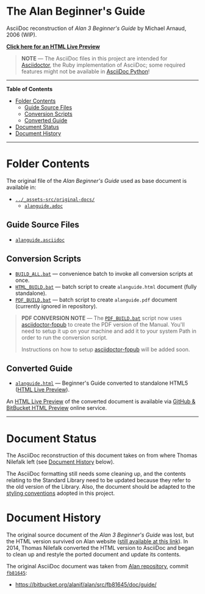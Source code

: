 # The Alan Beginner's Guide

AsciiDoc reconstruction of _Alan 3 Beginner's Guide_ by Michael Arnaud, 2006 (WIP).

__[Click here for an HTML Live Preview][HTML Live Preview]__

> __NOTE__ — The AsciiDoc files in this project are intended for [Asciidoctor], the Ruby implementation of AsciiDoc; some required features might not be available in [AsciiDoc Python]!


-----

**Table of Contents**

<!-- MarkdownTOC autolink="true" bracket="round" autoanchor="false" lowercase="only_ascii" uri_encoding="true" levels="1,2,3" -->

- [Folder Contents](#folder-contents)
    - [Guide Source Files](#guide-source-files)
    - [Conversion Scripts](#conversion-scripts)
    - [Converted Guide](#converted-guide)
- [Document Status](#document-status)
- [Document History](#document-history)

<!-- /MarkdownTOC -->

-----

# Folder Contents

The original file of the _Alan Beginner's Guide_ used as base document is available in:

- [`../_assets-src/original-docs/`](../_assets-src/original-docs/)
    + [`alanguide.adoc`](../_assets-src/original-docs/alanguide.adoc)


## Guide Source Files

- [`alanguide.asciidoc`][guide]

## Conversion Scripts

- [`BUILD_ALL.bat`][BUILD_ALL.bat] — convenience batch to invoke all conversion scripts at once.
- [`HTML_BUILD.bat`][HTML_BUILD.bat] — batch script to create `alanguide.html` document (fully standalone).
- [`PDF_BUILD.bat`][PDF_BUILD.bat] — batch script to create `alanguide.pdf` document (currently ignored in repository).

> __PDF CONVERSION NOTE__ — The [`PDF_BUILD.bat`][PDF_BUILD.bat] script now uses [asciidoctor-fopub] to create the PDF version of the Manual. You'll need to setup it up on your machine and add it to your system Path in order to run the conversion script.
> 
> Instructions on how to setup [asciidoctor-fopub] will be added soon.


## Converted Guide

- [`alanguide.html`][guide html] — Beginner's Guide converted to standalone HTML5 ([HTML Live Preview]).

An [HTML Live Preview] of the converted document is available via [GitHub & BitBucket HTML Preview] online service.

-------------------------------------------------------------------------------

# Document Status

The AsciiDoc reconstruction of this document takes on from where Thomas Nilefalk left (see [Document History] below).

The AsciiDoc formatting still needs some cleaning up, and the contents relating to the Standard Library need to be updated because they refer to the old version of the Library. Also, the document should be adapted to the [styling conventions] adopted in this project.



# Document History

The original source document of the _Alan 3 Beginner's Guide_ was lost, but the HTML version survived on Alan website ([still available at this link][alanguide www]). In 2014, Thomas Nilefalk converted the HTML version to AsciiDoc and began to clean up and restyle the ported document and update its contents.

The original AsciiDoc document was taken from [Alan repository], commit [`fb81645`][fb81645]:

- https://bitbucket.org/alanif/alan/src/fb81645/doc/guide/

<!-----------------------------------------------------------------------------
                               REFERENCE LINKS                                
------------------------------------------------------------------------------>

[HTML Live Preview]: http://htmlpreview.github.io/?https://github.com/alan-if/alan-docs/blob/master/alanguide/alanguide.html "Preview the 'Alan 3 Beginner's Guide' via GitHub & BitBucket HTML Preview"
[GitHub & BitBucket HTML Preview]: http://htmlpreview.github.io


[Alan repository]: https://bitbucket.org/alanif/alan/src/master/ "Visit Alan repository at Bitbucket"

[fb81645]: https://bitbucket.org/alanif/alan/src/fb81645/ "View Alan repository's commit fb81645"

[alanguide www]: https://alanif.se/files/alanguide/alanguide.html "View the 'Alan 3 Beginner's Guide' at Alan website (outdated version)"

[styling conventions]: ../CONVENTIONS.md "Read the 'Formatting and Styling Conventions' guidelines adopted in Alan-Docs"
[BUILD_ALL.bat]:  ./BUILD_ALL.bat  "Batch script to invoke all the Alan Guide conversion scripts."
[HTML_BUILD.bat]: ./HTML_BUILD.bat "Batch script to convert the Alan Guide to a single-file standalone HTML5 document."
[PDF_BUILD.bat]: ./PDF_BUILD.bat "Batch script to convert the Alan Guide to PDF document."


<!-- AsciiDoctor -->

[Asciidoctor]: https://asciidoctor.org/ "Visit AsciiDoctor website (Ruby implementation)"
[Asciidoctor PDF]: https://github.com/asciidoctor/asciidoctor-pdf "Visit the Asciidoctor PDF repository"
[asciidoctor-fopub]: https://github.com/asciidoctor/asciidoctor-fopub "Visit the asciidoctor-fopub repository"

[AsciiDoc Python]: http://asciidoc.org/ "Visit AsciiDoc website (original Python implementation)"

[Issue #2106]: https://github.com/asciidoctor/asciidoctor/issues/2106 "Issue #2106 — Add extension point for integrating an alternative source highlighter"

[Rouge]: http://rouge.jneen.net/ "Visti Rouge website (code highlighter in Ruby)"

<!-- Project Files -->

[guide]: ./alanguide.asciidoc
[guide html]: ./alanguide.html

[BUILD_ALL.bat]:  ./BUILD_ALL.bat  "Batch script to invoke all the Alan Guide conversion scripts."
[HTML_BUILD.bat]: ./HTML_BUILD.bat "Batch script to convert the Alan Guide to a single-file standalone HTML5 document."
[PDF_BUILD.bat]: ./PDF_BUILD.bat "Batch script to convert the Alan Guide to PDF document."



<!-- In-Doc Croos References -->

[Document History]: #document-history "Jump to the section about the history of this document"

<!-- EOF -->
